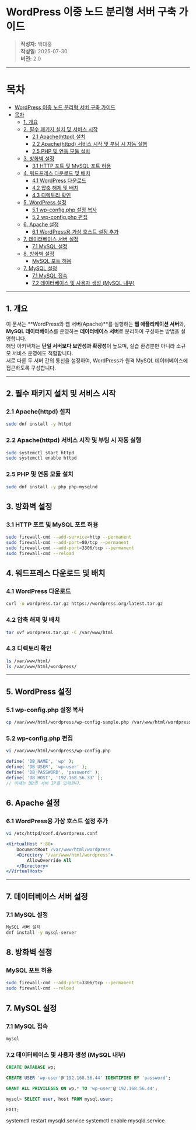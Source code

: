 # WordPress 이중 노드 분리형 서버 구축 가이드

> **작성자:** 백대홍  
> **작성일:** 2025-07-30  
> **버전:** 2.0  

---

# 목차

- [WordPress 이중 노드 분리형 서버 구축 가이드](#wordpress-이중-노드-분리형-서버-구축-가이드)
- [목차](#목차)
  - [1. 개요](#1-개요)
  - [2. 필수 패키지 설치 및 서비스 시작](#2-필수-패키지-설치-및-서비스-시작)
    - [2.1 Apache(httpd) 설치](#21-apachehttpd-설치)
    - [2.2 Apache(httpd) 서비스 시작 및 부팅 시 자동 실행](#22-apachehttpd-서비스-시작-및-부팅-시-자동-실행)
    - [2.5 PHP 및 연동 모듈 설치](#25-php-및-연동-모듈-설치)
  - [3. 방화벽 설정](#3-방화벽-설정)
    - [3.1 HTTP 포트 및 MySQL 포트 허용](#31-http-포트-및-mysql-포트-허용)
  - [4. 워드프레스 다운로드 및 배치](#4-워드프레스-다운로드-및-배치)
    - [4.1 WordPress 다운로드](#41-wordpress-다운로드)
    - [4.2 압축 해제 및 배치](#42-압축-해제-및-배치)
    - [4.3 디렉토리 확인](#43-디렉토리-확인)
  - [5. WordPress 설정](#5-wordpress-설정)
    - [5.1 wp-config.php 설정 복사](#51-wp-configphp-설정-복사)
    - [5.2 wp-config.php 편집](#52-wp-configphp-편집)
  - [6. Apache 설정](#6-apache-설정)
    - [6.1 WordPress용 가상 호스트 설정 추가](#61-wordpress용-가상-호스트-설정-추가)
  - [7. 데이터베이스 서버 설정](#7-데이터베이스-서버-설정)
    - [7.1 MySQL 설정](#71-mysql-설정)
  - [8. 방화벽 설정](#8-방화벽-설정)
    - [MySQL 포트 허용](#mysql-포트-허용)
  - [7. MySQL 설정](#7-mysql-설정)
    - [7.1 MySQL 접속](#71-mysql-접속)
    - [7.2 데이터베이스 및 사용자 생성 (MySQL 내부)](#72-데이터베이스-및-사용자-생성-mysql-내부)

---

## 1. 개요

이 문서는 **WordPress와 웹 서버(Apache)**를 실행하는 **웹 애플리케이션 서버**와, **MySQL 데이터베이스**를 운영하는 **데이터베이스 서버**로 분리하여 구성하는 방법을 설명합니다.  
해당 아키텍처는 **단일 서버보다 보안성과 확장성**이 높으며, 실습 환경뿐만 아니라 소규모 서비스 운영에도 적합합니다.  
서로 다른 두 서버 간의 통신을 설정하여, WordPress가 원격 MySQL 데이터베이스에 접근하도록 구성합니다.


---
## 2. 필수 패키지 설치 및 서비스 시작

### 2.1 Apache(httpd) 설치

```bash
sudo dnf install -y httpd
```

### 2.2 Apache(httpd) 서비스 시작 및 부팅 시 자동 실행

```bash
sudo systemctl start httpd
sudo systemctl enable httpd
```

### 2.5 PHP 및 연동 모듈 설치

```bash
sudo dnf install -y php php-mysqlnd
```

## 3. 방화벽 설정

### 3.1 HTTP 포트 및 MySQL 포트 허용

```bash
sudo firewall-cmd --add-service=http --permanent
sudo firewall-cmd --add-port=80/tcp --permanent
sudo firewall-cmd --add-port=3306/tcp --permanent
sudo firewall-cmd --reload
```


## 4. 워드프레스 다운로드 및 배치

### 4.1 WordPress 다운로드

```bash
curl -o wordpress.tar.gz https://wordpress.org/latest.tar.gz
```

### 4.2 압축 해제 및 배치

```bash
tar xvf wordpress.tar.gz -C /var/www/html
```

### 4.3 디렉토리 확인

```bash
ls /var/www/html/
ls /var/www/html/wordpress/
```

---

## 5. WordPress 설정

### 5.1 wp-config.php 설정 복사

```bash
cp /var/www/html/wordpress/wp-config-sample.php /var/www/html/wordpress/wp-config.php
```

### 5.2 wp-config.php 편집

```bash
vi /var/www/html/wordpress/wp-config.php
```

```php
define( 'DB_NAME', 'wp' );
define( 'DB_USER', 'wp-user' );
define( 'DB_PASSWORD', 'password' );
define( 'DB_HOST', '192.168.56.33' ); 
// 이때는 DB의 서버 IP를 입력한다.
```

## 6. Apache 설정

### 6.1 WordPress용 가상 호스트 설정 추가

```bash
vi /etc/httpd/conf.d/wordpress.conf
```

```apache
<VirtualHost *:80>
    DocumentRoot /var/www/html/wordpress
    <Directory "/var/www/html/wordpress">
        AllowOverride All
    </Directory>
</VirtualHost>
```

---
## 7. 데이터베이스 서버 설정

### 7.1 MySQL 설정

```bash
MySQL 서버 설치
dnf install -y mysql-server
```
## 8. 방화벽 설정
### MySQL 포트 허용

```bash
sudo firewall-cmd --add-port=3306/tcp --permanent
sudo firewall-cmd --reload
```
## 7. MySQL 설정

### 7.1 MySQL 접속

```bash
mysql
```


### 7.2 데이터베이스 및 사용자 생성 (MySQL 내부)

```sql
CREATE DATABASE wp;

CREATE USER 'wp-user'@'192.168.56.44' IDENTIFIED BY 'password';

GRANT ALL PRIVILEGES ON wp.* TO 'wp-user'@'192.168.56.44';

mysql> SELECT user, host FROM mysql.user;

EXIT;
```

systemctl restart mysqld.service
systemctl enable mysqld.service

